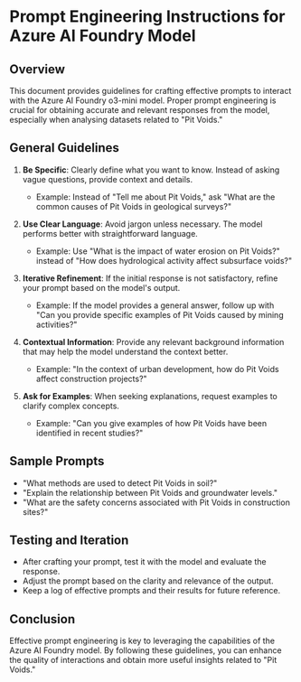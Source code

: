 # Prompt Engineering Instructions for Azure AI Foundry Model

## Overview
This document provides guidelines for crafting effective prompts to interact with the Azure AI Foundry o3-mini model. Proper prompt engineering is crucial for obtaining accurate and relevant responses from the model, especially when analysing datasets related to "Pit Voids."

## General Guidelines
1. **Be Specific**: Clearly define what you want to know. Instead of asking vague questions, provide context and details.
   - Example: Instead of "Tell me about Pit Voids," ask "What are the common causes of Pit Voids in geological surveys?"

2. **Use Clear Language**: Avoid jargon unless necessary. The model performs better with straightforward language.
   - Example: Use "What is the impact of water erosion on Pit Voids?" instead of "How does hydrological activity affect subsurface voids?"

3. **Iterative Refinement**: If the initial response is not satisfactory, refine your prompt based on the model's output.
   - Example: If the model provides a general answer, follow up with "Can you provide specific examples of Pit Voids caused by mining activities?"

4. **Contextual Information**: Provide any relevant background information that may help the model understand the context better.
   - Example: "In the context of urban development, how do Pit Voids affect construction projects?"

5. **Ask for Examples**: When seeking explanations, request examples to clarify complex concepts.
   - Example: "Can you give examples of how Pit Voids have been identified in recent studies?"

## Sample Prompts
- "What methods are used to detect Pit Voids in soil?"
- "Explain the relationship between Pit Voids and groundwater levels."
- "What are the safety concerns associated with Pit Voids in construction sites?"

## Testing and Iteration
- After crafting your prompt, test it with the model and evaluate the response.
- Adjust the prompt based on the clarity and relevance of the output.
- Keep a log of effective prompts and their results for future reference.

## Conclusion
Effective prompt engineering is key to leveraging the capabilities of the Azure AI Foundry model. By following these guidelines, you can enhance the quality of interactions and obtain more useful insights related to "Pit Voids."